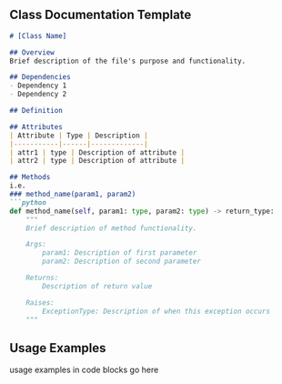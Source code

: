 ## Class Documentation Template

```markdown
# [Class Name]

## Overview
Brief description of the file's purpose and functionality.

## Dependencies
- Dependency 1
- Dependency 2

## Definition

## Attributes
| Attribute | Type | Description |
|-----------|------|-------------|
| attr1 | type | Description of attribute |
| attr2 | type | Description of attribute |

## Methods
i.e.
### method_name(param1, param2)
```python
def method_name(self, param1: type, param2: type) -> return_type:
    """
    Brief description of method functionality.

    Args:
        param1: Description of first parameter
        param2: Description of second parameter

    Returns:
        Description of return value

    Raises:
        ExceptionType: Description of when this exception occurs
    """
```

## Usage Examples
usage examples in code blocks go here
